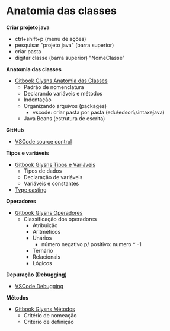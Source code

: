 # Anatomia das classes

**Criar projeto java**
- ctrl+shift+p (menu de ações)
- pesquisar "projeto java" (barra superior)
- criar pasta
- digitar classe (barra superior) "NomeClasse"

**Anatomia das classes**
- [Gitbook Glysns Anatomia das Classes](https://glysns.gitbook.io/java-basico/sintaxe/anatomia-das-classes)
    - Padrão de nomenclatura
    - Declarando variáveis e métodos
    - Indentação
    - Organizando arquivos (packages)
        - vscode: criar pasta por pasta (edu\edson\sintaxejava)
    - Java Beans (estrutura de escrita)

**GitHub**
- [VSCode source control](https://code.visualstudio.com/docs/sourcecontrol/overview)

**Tipos e variáveis**
- [Gitbook Glysns Tipos e Variáveis](https://glysns.gitbook.io/java-basico/sintaxe/variaveis)
    - Tipos de dados
    - Declaração de variáveis
    - Variáveis e constantes
- [Type casting](https://www.javatpoint.com/type-casting-in-java)

**Operadores**
- [Gitbook Glysns Operadores](https://glysns.gitbook.io/java-basico/sintaxe/operadores)
    - Classificação dos operadores
        - Atribuição
        - Aritméticos
        - Unários
            - número negativo p/ positivo: numero * -1
        - Ternário
        - Relacionais
        - Lógicos

**Depuração (Debugging)**
- [VSCode Debugging](https://code.visualstudio.com/docs/editor/debugging)

**Métodos**
- [Gitbook Glysns Métodos](https://glysns.gitbook.io/java-basico/sintaxe/metodos)
    - Critério de nomeação
    - Critério de definição